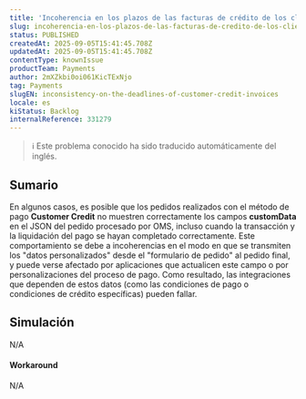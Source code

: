 ```yaml
---
title: 'Incoherencia en los plazos de las facturas de crédito de los clientes'
slug: incoherencia-en-los-plazos-de-las-facturas-de-credito-de-los-clientes
status: PUBLISHED
createdAt: 2025-09-05T15:41:45.708Z
updatedAt: 2025-09-05T15:41:45.708Z
contentType: knownIssue
productTeam: Payments
author: 2mXZkbi0oi061KicTExNjo
tag: Payments
slugEN: inconsistency-on-the-deadlines-of-customer-credit-invoices
locale: es
kiStatus: Backlog
internalReference: 331279
---
```


>ℹ️ Este problema conocido ha sido traducido automáticamente del inglés.

## Sumario


En algunos casos, es posible que los pedidos realizados con el método de pago **Customer Credit** no muestren correctamente los campos **customData** en el JSON del pedido procesado por OMS, incluso cuando la transacción y la liquidación del pago se hayan completado correctamente.
Este comportamiento se debe a incoherencias en el modo en que se transmiten los "datos personalizados" desde el "formulario de pedido" al pedido final, y puede verse afectado por aplicaciones que actualicen este campo o por personalizaciones del proceso de pago.
Como resultado, las integraciones que dependen de estos datos (como las condiciones de pago o condiciones de crédito específicas) pueden fallar.

## Simulación


N/A


#### Workaround


N/A